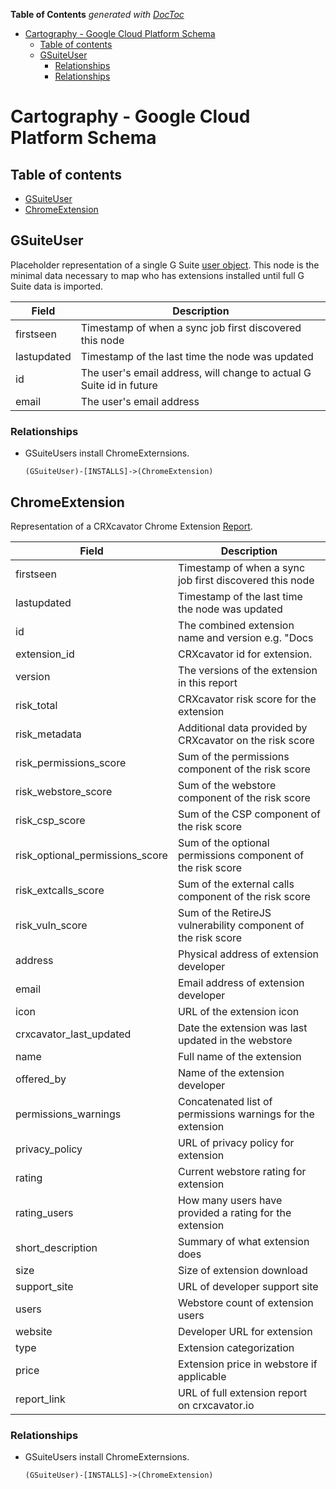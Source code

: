<!-- START doctoc generated TOC please keep comment here to allow auto update -->
<!-- DON'T EDIT THIS SECTION, INSTEAD RE-RUN doctoc TO UPDATE -->
**Table of Contents**  *generated with [DocToc](https://github.com/thlorenz/doctoc)*

- [Cartography - Google Cloud Platform Schema](#cartography---google-cloud-platform-schema)
  - [Table of contents](#table-of-contents)
  - [GSuiteUser](#gsuiteuser)
    - [Relationships](#relationships)
    - [Relationships](#relationships-1)

<!-- END doctoc generated TOC please keep comment here to allow auto update -->

# Cartography - Google Cloud Platform Schema

## Table of contents

- [GSuiteUser](#gsuiteuser)
- [ChromeExtension](#chromeextension)

## GSuiteUser

Placeholder representation of a single G Suite [user object](https://developers.google.com/admin-sdk/directory/v1/reference/users). This node is the minimal data necessary to map who has extensions installed until full G Suite data is imported.


| Field | Description |
|-------|--------------|
| firstseen| Timestamp of when a sync job first discovered this node  |
| lastupdated |  Timestamp of the last time the node was updated |
| id | The user's email address, will change to actual G Suite id in future |
| email | The user's email address

### Relationships

- GSuiteUsers install ChromeExternsions.

    ```
    (GSuiteUser)-[INSTALLS]->(ChromeExtension)
    ```

 ## ChromeExtension

 Representation of a CRXcavator Chrome Extension [Report](https://crxcavator.io/apidocs#tag/report).

| Field | Description |
|-------|--------------|
| firstseen| Timestamp of when a sync job first discovered this node  |
| lastupdated |  Timestamp of the last time the node was updated |
| id | The combined extension name and version e.g. "Docs|1.0" |
| extension_id | CRXcavator id for extension. |
| version | The versions of the extension in this report |
| risk_total | CRXcavator risk score for the extension |
| risk_metadata | Additional data provided by CRXcavator on the risk score |
| risk_permissions_score | Sum of the permissions component of the risk score |
| risk_webstore_score | Sum of the webstore component of the risk score |
| risk_csp_score | Sum of the CSP component of the risk score |
| risk_optional_permissions_score | Sum of the optional permissions component of the risk score |
| risk_extcalls_score | Sum of the external calls component of the risk score |
| risk_vuln_score | Sum of the RetireJS vulnerability component of the risk score |
| address | Physical address of extension developer |
| email | Email address of extension developer |
| icon | URL of the extension icon |
| crxcavator_last_updated | Date the extension was last updated in the webstore |
| name | Full name of the extension |
| offered_by | Name of the extension developer |
| permissions_warnings | Concatenated list of permissions warnings for the extension |
| privacy_policy | URL of privacy policy for extension |
| rating | Current webstore rating for extension |
| rating_users | How many users have provided a rating for the extension |
| short_description | Summary of what extension does |
| size | Size of extension download |
| support_site | URL of developer support site |
| users | Webstore count of extension users |
| website | Developer URL for extension |
| type | Extension categorization |
| price | Extension price in webstore if applicable |
| report_link | URL of full extension report on crxcavator.io

 ### Relationships

- GSuiteUsers install ChromeExternsions.

    ```
    (GSuiteUser)-[INSTALLS]->(ChromeExtension)
    ```
